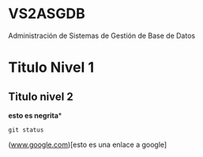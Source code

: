 # VS2ASGDB
Administración de Sistemas de Gestión de Base de Datos



# Titulo Nivel 1

## Titulo nivel 2


**esto es negrita***

```
git status
```


(www.google.com)[esto es una enlace a google]


